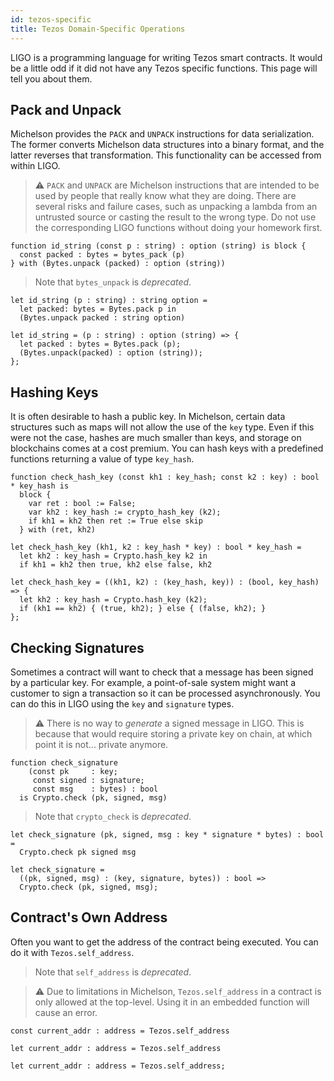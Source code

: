 ```yaml
---
id: tezos-specific
title: Tezos Domain-Specific Operations
---
```


LIGO is a programming language for writing Tezos smart contracts. It
would be a little odd if it did not have any Tezos specific
functions. This page will tell you about them.

## Pack and Unpack

Michelson provides the `PACK` and `UNPACK` instructions for data
serialization.  The former converts Michelson data structures into a
binary format, and the latter reverses that transformation. This
functionality can be accessed from within LIGO.

> ⚠️ `PACK` and `UNPACK` are Michelson instructions that are intended
> to be used by people that really know what they are doing. There are
> several risks and failure cases, such as unpacking a lambda from an
> untrusted source or casting the result to the wrong type. Do not use
> the corresponding LIGO functions without doing your homework first.

<!--DOCUSAURUS_CODE_TABS-->

<!--PascaLIGO-->
```pascaligo group=a
function id_string (const p : string) : option (string) is block {
  const packed : bytes = bytes_pack (p)
} with (Bytes.unpack (packed) : option (string))
```

> Note that `bytes_unpack` is *deprecated*.

<!--CameLIGO-->
```cameligo group=a
let id_string (p : string) : string option =
  let packed: bytes = Bytes.pack p in
  (Bytes.unpack packed : string option)
```

<!--ReasonLIGO-->
```reasonligo group=a
let id_string = (p : string) : option (string) => {
  let packed : bytes = Bytes.pack (p);
  (Bytes.unpack(packed) : option (string));
};
```

<!--END_DOCUSAURUS_CODE_TABS-->

## Hashing Keys

It is often desirable to hash a public key. In Michelson, certain data
structures such as maps will not allow the use of the `key` type. Even
if this were not the case, hashes are much smaller than keys, and
storage on blockchains comes at a cost premium. You can hash keys with
a predefined functions returning a value of type `key_hash`.

<!--DOCUSAURUS_CODE_TABS-->

<!--PascaLIGO-->
```pascaligo group=b
function check_hash_key (const kh1 : key_hash; const k2 : key) : bool * key_hash is
  block {
    var ret : bool := False;
    var kh2 : key_hash := crypto_hash_key (k2);
    if kh1 = kh2 then ret := True else skip
  } with (ret, kh2)
```

<!--CameLIGO-->
```cameligo group=b
let check_hash_key (kh1, k2 : key_hash * key) : bool * key_hash =
  let kh2 : key_hash = Crypto.hash_key k2 in
  if kh1 = kh2 then true, kh2 else false, kh2
```

<!--ReasonLIGO-->
```reasonligo group=b
let check_hash_key = ((kh1, k2) : (key_hash, key)) : (bool, key_hash) => {
  let kh2 : key_hash = Crypto.hash_key (k2);
  if (kh1 == kh2) { (true, kh2); } else { (false, kh2); }
};
```

<!--END_DOCUSAURUS_CODE_TABS-->

## Checking Signatures

Sometimes a contract will want to check that a message has been signed
by a particular key. For example, a point-of-sale system might want a
customer to sign a transaction so it can be processed
asynchronously. You can do this in LIGO using the `key` and
`signature` types.

> ⚠️ There is no way to *generate* a signed message in LIGO. This is
> because that would require storing a private key on chain, at which
> point it is not... private anymore.

<!--DOCUSAURUS_CODE_TABS-->

<!--PascaLIGO-->
```pascaligo group=c
function check_signature
    (const pk     : key;
     const signed : signature;
     const msg    : bytes) : bool
  is Crypto.check (pk, signed, msg)
```

> Note that `crypto_check` is *deprecated*.

<!--CameLIGO-->
```cameligo group=c
let check_signature (pk, signed, msg : key * signature * bytes) : bool =
  Crypto.check pk signed msg
```

<!--ReasonLIGO-->
```reasonligo group=c
let check_signature =
  ((pk, signed, msg) : (key, signature, bytes)) : bool =>
  Crypto.check (pk, signed, msg);
```

<!--END_DOCUSAURUS_CODE_TABS-->

## Contract's Own Address

Often you want to get the address of the contract being executed. You
can do it with `Tezos.self_address`.

> Note that `self_address` is *deprecated*.

> ⚠️ Due to limitations in Michelson, `Tezos.self_address` in a
> contract is only allowed at the top-level. Using it in an embedded
> function will cause an error.

<!--DOCUSAURUS_CODE_TABS-->

<!--PascaLIGO-->
```pascaligo group=d
const current_addr : address = Tezos.self_address
```

<!--CameLIGO-->
```cameligo group=d
let current_addr : address = Tezos.self_address
```

<!--ReasonLIGO-->
```reasonligo group=d
let current_addr : address = Tezos.self_address;
```

<!--END_DOCUSAURUS_CODE_TABS-->
